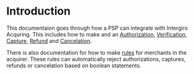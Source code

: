 # Introduction

This documentaion goes through how a PSP can integrate with Intergiro Acquring. This includes how to make and an [Authorization](./api.html#authorization), [Verification](./api.html#verification), [Capture](./api.html#capture), [Refund](./api.html#refund) and [Cancelation](./api.html#cancelization).

There is also documentation for how to make [rules](./rules.html#merchant-rules) for merchants in the acquirer. These rules can automatically reject authorizations, captures, refunds or cancelation based on boolean statements.




